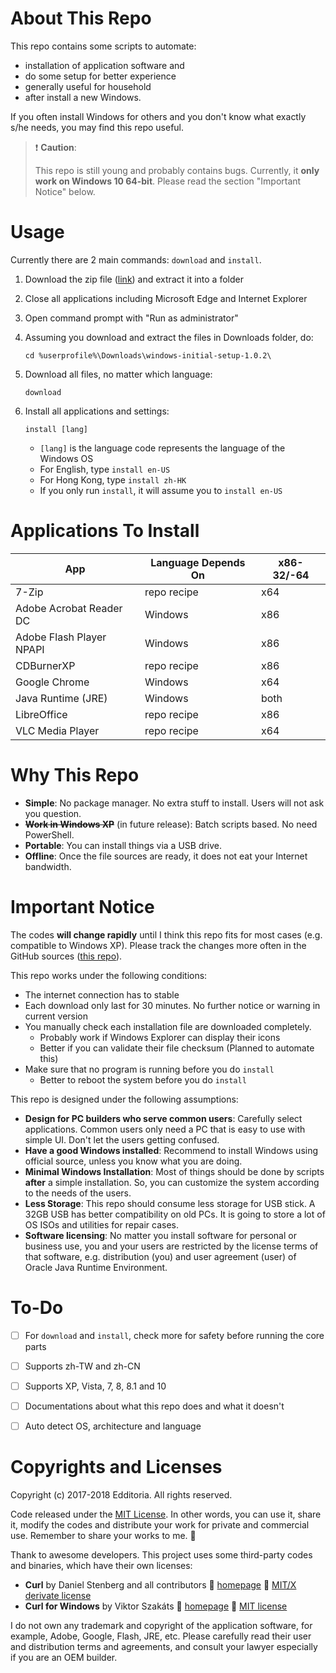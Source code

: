 # About This Repo

This repo contains some scripts to automate:

- installation of application software and
- do some setup for better experience
- generally useful for household
- after install a new Windows.

If you often install Windows for others and you don't know what exactly s/he needs, you may find this repo useful.

> :exclamation: **Caution**:
>
> This repo is still young and probably contains bugs.
> Currently, it **only work on Windows 10 64-bit**.
> Please read the section "Important Notice" below.


# Usage

Currently there are 2 main commands: `download` and `install`.

1. Download the zip file ([link][zip-link]) and extract it into a folder
1. Close all applications including Microsoft Edge and Internet Explorer
1. Open command prompt with "Run as administrator"
1. Assuming you download and extract the files in Downloads folder, do:

	```
	cd %userprofile%\Downloads\windows-initial-setup-1.0.2\
	```

1. Download all files, no matter which language:

	```
	download
	```

1. Install all applications and settings:

	```
	install [lang]
	```

	- `[lang]` is the language code represents the language of the Windows OS
	- For English, type `install en-US`
	- For Hong Kong, type `install zh-HK`
	- If you only run `install`, it will assume you to `install en-US`


# Applications To Install

| App | Language Depends On | x86-32/-64 |
| --- | ------------------- | ---------- |
| 7-Zip                    | repo recipe | x64 |
| Adobe Acrobat Reader DC  | Windows     | x86 |
| Adobe Flash Player NPAPI | Windows     | x86 |
| CDBurnerXP               | repo recipe | x86 |
| Google Chrome            | Windows     | x64 |
| Java Runtime (JRE)       | Windows     | both |
| LibreOffice              | repo recipe | x86 |
| VLC Media Player         | repo recipe | x64 |


# Why This Repo

- **Simple**: No package manager. No extra stuff to install. Users will not ask you question.
- ~~**Work in Windows XP**~~ (in future release): Batch scripts based. No need PowerShell.
- **Portable**: You can install things via a USB drive.
- **Offline**: Once the file sources are ready, it does not eat your Internet bandwidth.


# Important Notice

The codes **will change rapidly** until I think this repo fits for most cases (e.g. compatible to Windows XP). Please track the changes more often in the GitHub sources ([this repo][this-repo]).

This repo works under the following conditions:

- The internet connection has to stable
- Each download only last for 30 minutes. No further notice or warning in current version
- You manually check each installation file are downloaded completely.
	- Probably work if Windows Explorer can display their icons
	- Better if you can validate their file checksum (Planned to automate this)
- Make sure that no program is running before you do `install`
	- Better to reboot the system before you do `install`


This repo is designed under the following assumptions:

- **Design for PC builders who serve common users**: Carefully select applications. Common users only need a PC that is easy to use with simple UI. Don't let the users getting confused.
- **Have a good Windows installed**: Recommend to install Windows using official source, unless you know what you are doing.
- **Minimal Windows Installation**: Most of things should be done by scripts **after** a simple installation. So, you can customize the system according to the needs of the users.
- **Less Storage**: This repo should consume less storage for USB stick. A 32GB USB has better compatibility on old PCs. It is going to store a lot of OS ISOs and utilities for repair cases.
- **Software licensing**: No matter you install software for personal or business use, you and your users are restricted by the license terms of that software, e.g. distribution (you) and user agreement (user) of Oracle Java Runtime Environment.


# To-Do

- [ ] For `download` and `install`, check more for safety before running the core parts
- [ ] Supports zh-TW and zh-CN
- [ ] Supports XP, Vista, 7, 8, 8.1 and 10
- [ ] Documentations about what this repo does and what it doesn't
- [ ] Auto detect OS, architecture and language


# Copyrights and Licenses

Copyright (c) 2017-2018 Edditoria. All rights reserved.

Code released under the [MIT License](LICENSE.txt). In other words, you can use it, share it, modify the codes and distribute your work for private and commercial use. Remember to share your works to me. :pizza:

Thank to awesome developers. This project uses some third-party codes and binaries, which have their own licenses:

- **Curl** by Daniel Stenberg and all contributors :beer: [homepage](https://curl.haxx.se/) :beer: [MIT/X derivate license](https://curl.haxx.se/docs/copyright.html)
- **Curl for Windows** by Viktor Szakáts :beer: [homepage](https://github.com/vszakats/harbour-deps) :beer: [MIT license](https://github.com/vszakats/harbour-deps/blob/master/LICENSE.md)

I do not own any trademark and copyright of the application software, for example, Adobe, Google, Flash, JRE, etc. Please carefully read their user and distribution terms and agreements, and consult your lawyer especially if you are an OEM builder.


[this-repo]: https://github.com/Edditoria/windows-initial-setup/
[zip-link]: https://github.com/Edditoria/windows-initial-setup/archive/v1.0.2.zip
